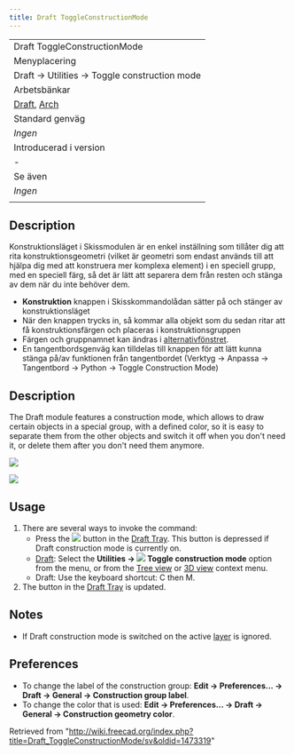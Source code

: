 ```yaml
---
title: Draft ToggleConstructionMode
---
```

|  |
| --- |
| Draft ToggleConstructionMode |
| Menyplacering |
| Draft -> Utilities -> Toggle construction mode |
| Arbetsbänkar |
| [Draft](/Draft_Workbench/sv "Draft Workbench/sv"), [Arch](/Arch_Workbench/sv "Arch Workbench/sv") |
| Standard genväg |
| *Ingen* |
| Introducerad i version |
| - |
| Se även |
| *Ingen* |
|  |

## Description

Konstruktionsläget i Skissmodulen är en enkel inställning som tillåter dig att rita konstruktionsgeometri (vilket är geometri som endast används till att hjälpa dig med att konstruera mer komplexa element) i en speciell grupp, med en speciell färg, så det är lätt att separera dem från resten och stänga av dem när du inte behöver dem.

* **Konstruktion** knappen i Skisskommandolådan sätter på och stänger av konstruktionsläget
* När den knappen trycks in, så kommar alla objekt som du sedan ritar att få konstruktionsfärgen och placeras i konstruktionsgruppen
* Färgen och gruppnamnet kan ändras i [alternativfönstret](/Draft_Preferences/sv "Draft Preferences/sv").
* En tangentbordsgenväg kan tilldelas till knappen för att lätt kunna stänga på/av funktionen från tangentbordet (Verktyg -> Anpassa -> Tangentbord -> Python -> Toggle Construction Mode)

## Description

The Draft module features a construction mode, which allows to draw certain objects in a special group, with a defined color, so it is easy to separate them from the other objects and switch it off when you don't need it, or delete them after you don't need them anymore.

![](/images/Draft_construction_mode_example.jpg)

![](/images/Draft_construction_mode_example.jpg)

## Usage

1. There are several ways to invoke the command:
   * Press the ![](/images/Draft_tray_button_construction.png) button in the [Draft Tray](/Draft_Tray "Draft Tray"). This button is depressed if Draft construction mode is currently on.
   * [Draft](/Draft_Workbench "Draft Workbench"): Select the **Utilities → ![](/images/Draft_ToggleConstructionMode.svg) Toggle construction mode** option from the menu, or from the [Tree view](/Tree_view "Tree view") or [3D view](/3D_view "3D view") context menu.
   * Draft: Use the keyboard shortcut: C then M.
2. The button in the [Draft Tray](/Draft_Tray "Draft Tray") is updated.

## Notes

* If Draft construction mode is switched on the active [layer](/Draft_Layer "Draft Layer") is ignored.

## Preferences

* To change the label of the construction group: **Edit → Preferences... → Draft → General → Construction group label**.
* To change the color that is used: **Edit → Preferences... → Draft → General → Construction geometry color**.

Retrieved from "<http://wiki.freecad.org/index.php?title=Draft_ToggleConstructionMode/sv&oldid=1473319>"